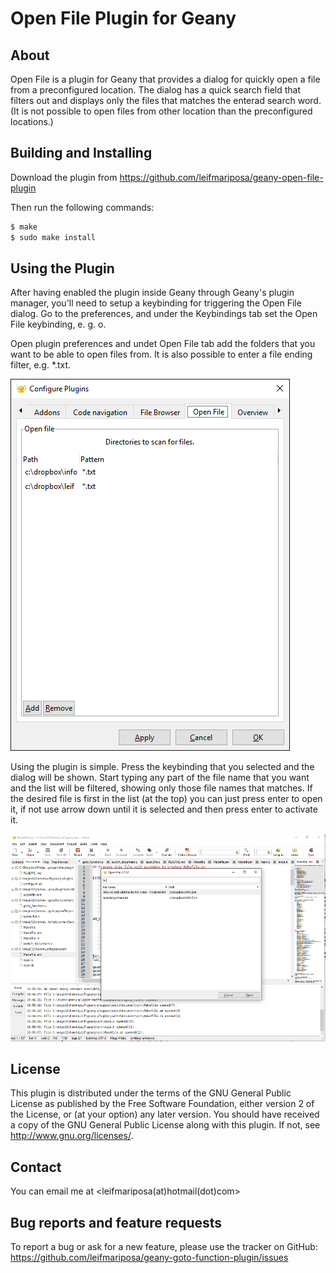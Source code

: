 Open File Plugin for Geany
=========================

About
-----------

Open File is a plugin for Geany that provides a dialog for quickly open a file from a preconfigured location.
The dialog has a quick search field that filters out and displays only the files that matches the enterad search word. 
(It is not possible to open files from other location than the preconfigured locations.)


Building and Installing
-----------------------

Download the plugin from https://github.com/leifmariposa/geany-open-file-plugin

Then run the following commands:

```bash
$ make
$ sudo make install
```

Using the Plugin
----------------

After having enabled the plugin inside Geany through Geany's plugin manager,
you'll need to setup a keybinding for triggering the Open File dialog. Go to
the preferences, and under the Keybindings tab set the Open File keybinding, e. g. <Primary><Shift>o.

Open plugin preferences and undet Open File tab add the folders that you want to be able to open files from.
It is also possible to enter a file ending filter, e.g. *.txt.

![screenshot](https://github.com/leifmariposa/geany-open-file-plugin/blob/master/screenshots/configure.png?raw=true)

Using the plugin is simple. Press the keybinding that you selected and the dialog will be shown.
Start typing any part of the file name that you want and the list will be filtered, showing only those 
file names that matches. If the desired file is first in the list (at the top) you can just press enter 
to open it, if not use arrow down until it is selected and then press enter to activate it.

![screenshot](https://github.com/leifmariposa/geany-open-file-plugin/blob/master/screenshots/screenshot.png?raw=true)

License
----------------

This plugin is distributed under the terms of the GNU General Public License
as published by the Free Software Foundation, either version 2 of the
License, or (at your option) any later version. You should have received a copy
of the GNU General Public License along with this plugin.  If not, see
<http://www.gnu.org/licenses/>.

Contact
----------------

You can email me at &lt;leifmariposa(at)hotmail(dot)com&gt;


Bug reports and feature requests
----------------

To report a bug or ask for a new feature, please use the tracker
on GitHub: https://github.com/leifmariposa/geany-goto-function-plugin/issues
